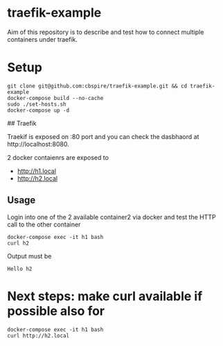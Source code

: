 # traefik-example

Aim of this repository is to describe and test how to connect multiple containers under traefik.

# Setup

```
git clone git@github.com:cbspire/traefik-example.git && cd traefik-example
docker-compose build --no-cache
sudo ./set-hosts.sh
docker-compose up -d
```

## Traefik

Traekif is exposed on :80 port and you can check the dasbhaord at http://localhost:8080.

2 docker contaienrs are exposed to

- http://h1.local
- http://h2.local

## Usage

Login into one of the 2 available container2 via docker and test the HTTP call to the other container

```
docker-compose exec -it h1 bash
curl h2
```

Output must be
```
Hello h2
```


# Next steps: make curl available if possible also for

````
docker-compose exec -it h1 bash
curl http://h2.local
